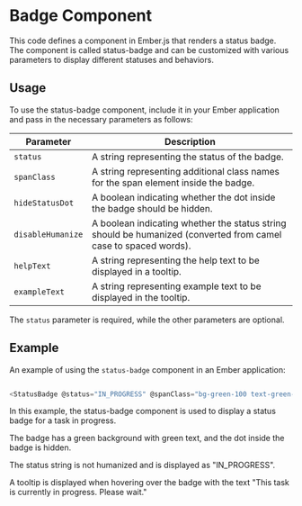 # Badge Component

This code defines a component in Ember.js that renders a status badge. The component is called status-badge and can be customized with various parameters to display different statuses and behaviors.

## Usage

To use the status-badge component, include it in your Ember application and pass in the necessary parameters as follows:

| Parameter       | Description                                                                                                     |
|-----------------|-----------------------------------------------------------------------------------------------------------------|
| `status`          | A string representing the status of the badge.                                                                  |
| `spanClass`       | A string representing additional class names for the span element inside the badge.                             |
| `hideStatusDot`   | A boolean indicating whether the dot inside the badge should be hidden.                                         |
| `disableHumanize` | A boolean indicating whether the status string should be humanized (converted from camel case to spaced words). |
| `helpText`        | A string representing the help text to be displayed in a tooltip.                                               |
| `exampleText`     | A string representing example text to be displayed in the tooltip.                                              |

The `status` parameter is required, while the other parameters are optional.

## Example

An example of using the `status-badge` component in an Ember application:

```Javascript

<StatusBadge @status="IN_PROGRESS" @spanClass="bg-green-100 text-green-800" @hideStatusDot={{true}} @disableHumanize={{true}} @helpText="This task is currently in progress." @exampleText="Please wait."></StatusBadge>

```

In this example, the status-badge component is used to display a status badge for a task in progress. 

The badge has a green background with green text, and the dot inside the badge is hidden. 

The status string is not humanized and is displayed as "IN_PROGRESS". 

A tooltip is displayed when hovering over the badge with the text "This task is currently in progress. Please wait."
